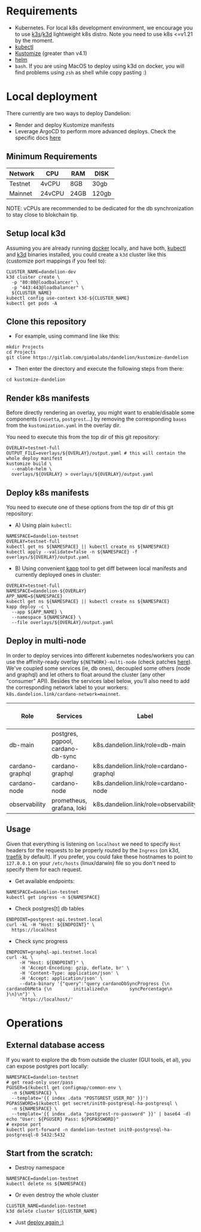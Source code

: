 # Requirements

* Kubernetes. For local k8s development environment, we encourage you to use [k3s]/[k3d] lightweight k8s distro. Note you need to use k8s <=v1.21 by the moment. 
* [kubectl]
* [Kustomize] (greater than v4.1)
* [helm]
* `bash`. If you are using MacOS to deploy using k3d on docker, you will find problems using `zsh` as shell while copy pasting :)

# Local deployment

There currently are two ways to deploy Dandelion:

* Render and deploy Kustomize manifests
* Leverage ArgoCD to perform more advanced deploys. Check the specific docs [here](/ARGO_CD.md)

## Minimum Requirements

| Network | CPU    | RAM   | DISK  |
| ------- | ------ |------ | ----  |
| Testnet | 4vCPU  | 8GB   | 30gb  |
| Mainnet | 24vCPU | 24GB  | 120gb |

NOTE: vCPUs are recommended to be dedicated for the db synchronization to stay close to blokchain tip.

## Setup local k3d 

Assuming you are already running [docker] locally, and have both, [kubectl] and [k3d] binaries installed, you could create a `k3d` cluster like this (customize port mappings if you feel to):
```
CLUSTER_NAME=dandelion-dev
k3d cluster create \
  -p "80:80@loadbalancer" \
  -p "443:443@loadbalancer" \
  ${CLUSTER_NAME}
kubectl config use-context k3d-${CLUSTER_NAME}
kubectl get pods -A
```

## Clone this repository

* For example, using command line like this:
```
mkdir Projects
cd Projects
git clone https://gitlab.com/gimbalabs/dandelion/kustomize-dandelion
```
* Then enter the directory and execute the following steps from there:
```
cd kustomize-dandelion
```

## Render k8s manifests

Before directly rendering an overlay, you might want to enable/disable some components (`rosetta`, `postgrest`...) by removing the corresponding `bases` from the `kustomization.yaml` in the overlay dir.

You need to execute this from the top dir of this git repository:
 
``` 
OVERLAY=testnet-full
OUTPUT_FILE=overlays/${OVERLAY}/output.yaml # this will contain the whole deploy manifest
kustomize build \
  --enable-helm \
  overlays/${OVERLAY} > overlays/${OVERLAY}/output.yaml
```

## Deploy k8s manifests

You need to execute one of these options from the top dir of this git repository:

* A) Using plain `kubectl`:
```
NAMESPACE=dandelion-testnet
OVERLAY=testnet-full
kubectl get ns ${NAMESPACE} || kubectl create ns ${NAMESPACE}
kubectl apply --validate=false -n ${NAMESPACE} -f overlays/${OVERLAY}/output.yaml
```
* B) Using convenient [kapp] tool to get diff between local manifests and currently deployed ones in cluster:
```
OVERLAY=testnet-full
NAMESPACE=dandelion-${OVERLAY}
APP_NAME=${NAMESPACE}
kubectl get ns ${NAMESPACE} || kubectl create ns ${NAMESPACE}
kapp deploy -c \
  --app ${APP_NAME} \
  --namespace ${NAMESPACE} \
  --file overlays/${OVERLAY}/output.yaml
```

## Deploy in multi-node

In order to deploy services into different kubernetes nodes/workers you can use the affinity-ready overlay `${NETWORK}-multi-node` (check patches [here](/base/mainnet-affinity-patches)). We've coupled some services (ie, db ones), decoupled some others (node and graphql) and let others to float around the cluster (any other "consumer" API). 
Besides the services label below, you'll also need to add the corresponding network label to your workers: `k8s.dandelion.link/cardano-network=mainnet`.


| Role            | Services                          | Label                                   | Recommended Node Size (mainnet) | Recommended Node Size (testnet) |
| --------------- | --------------------------------- |---------------------------------------- | ------------------------------- | ------------------------------- |
| db-main         | postgres, pgpool, cardano-db-sync | k8s.dandelion.link/role=db-main         | 4vCPU/16gb RAM                  | 2vCPU/2gb RAM                   |
| cardano-graphql | cardano-graphql                   | k8s.dandelion.link/role=cardano-graphql | 4vCPU/8gb RAM                   | 2vCPU/2gb RAM                   |
| cardano-node    | cardano-node                      | k8s.dandelion.link/role=cardano-node    | 4vCPU/8gb RAM                   | 2vCPU/2gb RAM                   |
| observability   | prometheus, grafana, loki         | k8s.dandelion.link/role=observability   | 2x 2vCPU/2gb RAM                | 2vCPU/2gb RAM                   |


## Usage

Given that everything is listening on `localhost` we need to specify `Host` headers for the requests to be properly routed by the `Ingress` (on k3d, [traefik] by default).
If you prefer, you could fake these hostnames to point to `127.0.0.1` on your `/etc/hosts` (linux/darwin) file so you don't need to specify them for each request.

* Get available endpoints:
```
NAMESPACE=dandelion-testnet
kubectl get ingress -n ${NAMESPACE}
```
* Check postgres[t] db tables
```
ENDPOINT=postgrest-api.testnet.local
curl -kL -H "Host: ${ENDPOINT}" \
  https://localhost
```
* Check sync progress
```
ENDPOINT=graphql-api.testnet.local
curl -kL \
     -H "Host: ${ENDPOINT}" \
     -H 'Accept-Encoding: gzip, deflate, br' \
     -H 'Content-Type: application/json' \
     -H 'Accept: application/json' \
     --data-binary '{"query":"query cardanoDbSyncProgress {\n    cardanoDbMeta {\n        initialized\n        syncPercentage\n    }\n}\n"}' \
     'https://localhost/'
```

# Operations

## External database access

If you want to explore the db from outside the cluster (GUI tools, et al), you can expose postgres port locally:
```
NAMESPACE=dandelion-testnet
# get read-only user/pass
PGUSER=$(kubectl get configmap/common-env \
  -n ${NAMESPACE} \
  --template='{{ index .data "POSTGREST_USER_RO" }}')
PGPASSWORD=$(kubectl get secret/init0-postgresql-ha-postgresql \
  -n ${NAMESPACE} \
  --template='{{ index .data "postgrest-ro-password" }}' | base64 -d)
echo "User: ${PGUSER} Pass: ${PGPASSWORD}"
# expose port
kubectl port-forward -n dandelion-testnet init0-postgresql-ha-postgresql-0 5432:5432
```

## Start from the scratch:

* Destroy namespace
```
NAMESPACE=dandelion-testnet
kubectl delete ns ${NAMESPACE}
```
* Or even destroy the whole cluster
```
CLUSTER_NAME=dandelion-testnet
k3d delete cluster ${CLUSTER_NAME}
```
* Just [deploy again :)](#deploy-k8s-manifests)

[docker]: https://docs.docker.com/engine/install/
[kustomize]: https://kustomize.io
[kubectl]: https://kubernetes.io/docs/tasks/tools/#kubectl
[k3d]: https://k3d.io
[k3s]: https://k3s.io
[kapp]: https://github.com/vmware-tanzu/carvel-kapp
[traefik]: https://traefik.io/traefik/
[helm]: https://helm.sh/docs/intro/install/
